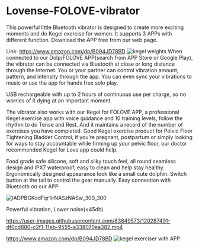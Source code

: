 # Lovense-FOLOVE-vibrator
This powerful little Bluetooth vibrator is designed to create more exciting moments and do Kegel exercise for women. It supports 3 APPs with different function. Download the APP free from our web page.

Link: https://www.amazon.com/dp/B094JD78BD
![kegel weights](https://user-images.githubusercontent.com/83849573/120287119-86d5d680-c2f1-11eb-9e2f-0914e911b108.jpg)
When connected to our Dolp/FOLOVE APP(search from APP Store or Google Play), the vibrator can be connected via Bluetooth at close or long distance through the Internet. You or your partner can control vibration amount, pattern, and intensity through the app. You can even sync your vibrations to music or use the app for hands free solo play. 

USB rechargeable with up to 2 hours of continuous use per charge, so no worries of it dying at an important moment.

The vibrator also works with our Kegel for FOLOVE APP, a professional Kegel exercise app with voice guidance and 10 training levels, follow the rhythm to do Tense and Rest. And it maintains a record of the number of exercises you have completed. Good Kegel exercise product for Pelvic Floor Tightening Bladder Control, if you’re pregnant, postpartum or simply looking for ways to stay accountable while firming up your pelvic floor, our doctor recommended Kegel for Love app could help. 

Food grade safe silicone, soft and silky touch feel, all round seamless design and IPX7 waterproof, easy to clean and help stay healthy. Ergonomically designed appearance look like a small cute dolphin. Switch button at the tail to control the gear manually. Easy connection with Bluetooth on our APP. 

![lADPBGKodFqr1irNASzNASw_300_300](https://user-images.githubusercontent.com/83849573/120287345-c1d80a00-c2f1-11eb-9c4d-e7a17a1f40f7.jpg)

Powerful vibration, Lower noise(<45db)

https://user-images.githubusercontent.com/83849573/120287491-df0cd880-c2f1-11eb-9555-a338070ea382.mp4

https://www.amazon.com/dp/B094JD78BD
![kegel exerciser with APP](https://user-images.githubusercontent.com/83849573/120765390-bed85600-c54b-11eb-87a7-42df21f65558.jpg)


